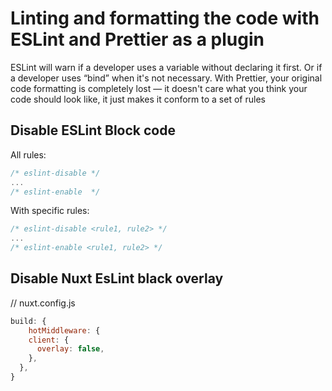 # Linting and formatting the code with ESLint and Prettier as a plugin

ESLint will warn if a developer uses a variable without declaring it first. Or if a developer uses “bind” when it's not necessary. With Prettier, your original code formatting is completely lost — it doesn't care what you think your code should look like, it just makes it conform to a set of rules



## Disable ESLint Block code
All rules:

```js
/* eslint-disable */
...
/* eslint-enable  */
```


With specific rules:
```js
/* eslint-disable <rule1, rule2> */
...
/* eslint-enable <rule1, rule2> */
```

## Disable Nuxt EsLint black overlay
// nuxt.config.js
```js
build: {
    hotMiddleware: {
    client: {
      overlay: false,
    },
  },
}
```
